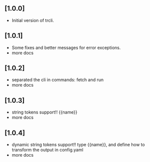 ## [1.0.0]
- Initial version of trcli.

## [1.0.1]
- Some fixes and better messages for error exceptions.
- more docs

## [1.0.2]
- separated the cli in commands: fetch and run
- more docs

## [1.0.3]
- string tokens support!! {{name}}
- more docs

## [1.0.4]
- dynamic string tokens support!! type {{name}},
   and define how to transform the output in config.yaml
- more docs
